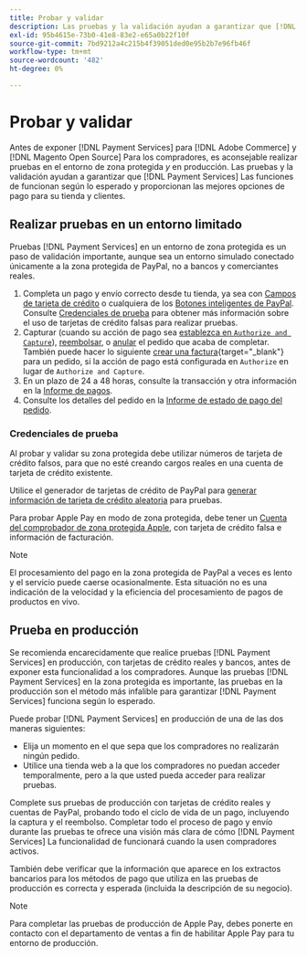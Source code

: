 ```yaml
---
title: Probar y validar
description: Las pruebas y la validación ayudan a garantizar que [!DNL Payment Services] Las funciones de funcionan según lo esperado y proporcionan las mejores opciones de pago para sus clientes
exl-id: 95b4615e-73b0-41e8-83e2-e65a0b22f10f
source-git-commit: 7bd9212a4c215b4f39051ded0e95b2b7e96fb46f
workflow-type: tm+mt
source-wordcount: '482'
ht-degree: 0%

---
```


# Probar y validar

Antes de exponer [!DNL Payment Services] para [!DNL Adobe Commerce] y [!DNL Magento Open Source] Para los compradores, es aconsejable realizar pruebas en el entorno de zona protegida _y_ en producción. Las pruebas y la validación ayudan a garantizar que [!DNL Payment Services] Las funciones de funcionan según lo esperado y proporcionan las mejores opciones de pago para su tienda y clientes.

## Realizar pruebas en un entorno limitado

Pruebas [!DNL Payment Services] en un entorno de zona protegida es un paso de validación importante, aunque sea un entorno simulado conectado únicamente a la zona protegida de PayPal, no a bancos y comerciantes reales.

1. Completa un pago y envío correcto desde tu tienda, ya sea con [Campos de tarjeta de crédito](payments-options.md#credit-card-fields) o cualquiera de los [Botones inteligentes de PayPal](payments-options.md#paypal-smart-buttons). Consulte [Credenciales de prueba](#testing-credentials) para obtener más información sobre el uso de tarjetas de crédito falsas para realizar pruebas.
1. Capturar (cuando su acción de pago sea [establezca en `Authorize and Capture`](onboard.md#set-payment-services-as-payment-method)), [reembolsar](refunds.md), o [anular](voids.md) el pedido que acaba de completar. También puede hacer lo siguiente [crear una factura](https://docs.magento.com/user-guide/sales/invoice-create.html){target="_blank"} para un pedido, si la acción de pago está configurada en `Authorize` en lugar de `Authorize and Capture`.
1. En un plazo de 24 a 48 horas, consulte la transacción y otra información en la [Informe de pagos](payouts.md).
1. Consulte los detalles del pedido en la [Informe de estado de pago del pedido](order-payment-status.md).

### Credenciales de prueba

Al probar y validar su zona protegida debe utilizar números de tarjeta de crédito falsos, para que no esté creando cargos reales en una cuenta de tarjeta de crédito existente.

Utilice el generador de tarjetas de crédito de PayPal para [generar información de tarjeta de crédito aleatoria](https://www.paypal.com/us/smarthelp/article/where-can-i-find-test-credit-card-numbers-ts2157) para pruebas.

Para probar Apple Pay en modo de zona protegida, debe tener un [Cuenta del comprobador de zona protegida Apple](https://developer.apple.com/apple-pay/sandbox-testing/#create-a-sandbox-tester-account), con tarjeta de crédito falsa e información de facturación.

>[!NOTE]
>
>El procesamiento del pago en la zona protegida de PayPal a veces es lento y el servicio puede caerse ocasionalmente. Esta situación no es una indicación de la velocidad y la eficiencia del procesamiento de pagos de productos en vivo.

## Prueba en producción

Se recomienda encarecidamente que realice pruebas [!DNL Payment Services] en producción, con tarjetas de crédito reales y bancos, antes de exponer esta funcionalidad a los compradores. Aunque las pruebas [!DNL Payment Services] en la zona protegida es importante, las pruebas en la producción son el método más infalible para garantizar [!DNL Payment Services] funciona según lo esperado.

Puede probar [!DNL Payment Services] en producción de una de las dos maneras siguientes:

* Elija un momento en el que sepa que los compradores no realizarán ningún pedido.
* Utilice una tienda web a la que los compradores no puedan acceder temporalmente, pero a la que usted pueda acceder para realizar pruebas.

Complete sus pruebas de producción con tarjetas de crédito reales y cuentas de PayPal, probando todo el ciclo de vida de un pago, incluyendo la captura y el reembolso. Completar todo el proceso de pago y envío durante las pruebas te ofrece una visión más clara de cómo [!DNL Payment Services] La funcionalidad de funcionará cuando la usen compradores activos.

También debe verificar que la información que aparece en los extractos bancarios para los métodos de pago que utiliza en las pruebas de producción es correcta y esperada (incluida la descripción de su negocio).

>[!NOTE]
>
>Para completar las pruebas de producción de Apple Pay, debes ponerte en contacto con el departamento de ventas a fin de habilitar Apple Pay para tu entorno de producción.
